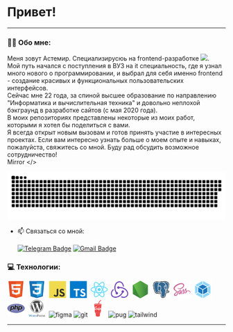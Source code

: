 # Привет!

---

### :man_technologist: Обо мне:

Меня зовут Астемир. Специализирусюь на frontend-разработке <img src="https://media.giphy.com/media/WUlplcMpOCEmTGBtBW/giphy.gif" width="30px">. <br/> Мой путь начался с поступления в ВУЗ на it специальность, где я узнал много нового о программировании, и выбрал для себя именно frontend - создание красивых и функциональных пользовательских интерфейсов. <br/>Сейчас мне 22 года, за спиной высшее образование по направлению "Информатика и вычислительная техника" и довольно неплохой бэкграунд в разработке сайтов (с мая 2020 года).<br/> В моих репозиториях представлены некоторые из моих работ, которыми я хотел бы поделиться с вами. <br/>Я всегда открыт новым вызовам и готов принять участие в интересных проектах. Если вам интересно узнать больше о моем опыте и навыках, пожалуйста, свяжитесь со мной. Буду рад обсудить возможное сотрудничество!<br/> Mirror </>

<p align="center">
 <img width="600" src="assets/github-snake.svg" alt="snake"/>
</p>

<!-- - :zap: Более 5 выполненных коммерчиских проектов.
- :zap: Преподаватель в академии TOP по frontend разработке с сентября 2022г. -->

- :mailbox: Связаться со мной: <br/> <br/> [![Telegram Badge](https://img.shields.io/badge/-gurizhevastemir-blue?style=flat&logo=Telegram&logoColor=white)](https://t.me/gurizh) [![Gmail Badge](https://img.shields.io/badge/-Gmail-red?style=flat&logo=Gmail&logoColor=white)](mailto:gurizhev.astemir@gmail.com)

### 💻 Технологии:

<div>
  <img src="https://github.com/devicons/devicon/blob/master/icons/html5/html5-original.svg" title="html5" alt="html5" width="40" height="40"/>&nbsp
  <img src="https://github.com/devicons/devicon/blob/master/icons/css3/css3-original.svg" title="css" alt="css" width="40" height="40"/>&nbsp
  <img src="https://github.com/devicons/devicon/blob/master/icons/javascript/javascript-original.svg" title="javascript" alt="javascript" width="40" height="40"/>&nbsp
  <img src="https://github.com/devicons/devicon/blob/master/icons/typescript/typescript-original.svg" title="typescript" alt="typescript" width="40" height="40"/>&nbsp
  <img src="https://github.com/devicons/devicon/blob/master/icons/react/react-original.svg" title="reactjs" alt="reactjs" width="40" height="40"/>&nbsp
  <img src="https://github.com/devicons/devicon/blob/master/icons/redux/redux-original.svg" title="redux" alt="redux" width="40" height="40"/>&nbsp;
  <img src="https://github.com/devicons/devicon/blob/master/icons/nodejs/nodejs-original.svg" title="nodejs" alt="nodejs" width="40" height="40"/>&nbsp
  <img src="https://github.com/devicons/devicon/blob/master/icons/postgresql/postgresql-original.svg" title="postgresql" alt="postgresql" width="40" height="40"/>&nbsp
  <img src="https://github.com/devicons/devicon/blob/master/icons/sass/sass-original.svg" title="sass/scss" alt="sass/scss" width="40" height="40"/>&nbsp;
  <img src="https://github.com/devicons/devicon/blob/master/icons/webpack/webpack-original.svg" title="webpack" alt="webpack" width="40" height="40"/>&nbsp;
  <img src="https://github.com/devicons/devicon/blob/master/icons/php/php-original.svg" title="php" alt="php" width="40" height="40"/>&nbsp;
  <img src="https://github.com/devicons/devicon/blob/master/icons/wordpress/wordpress-original.svg" title="wordpress" alt="wordpress" width="40" height="40"/>&nbsp;
  <img src="https://www.vectorlogo.zone/logos/figma/figma-icon.svg" alt="figma" width="40" height="40"/>
  <img src="https://www.vectorlogo.zone/logos/git-scm/git-scm-icon.svg" alt="git" width="40" height="40"/>
  <img src="https://raw.githubusercontent.com/devicons/devicon/master/icons/gulp/gulp-plain.svg" alt="gulp" width="40" height="40"/>
  <img src="https://cdn.worldvectorlogo.com/logos/pug.svg" alt="pug" width="40" height="40"/> 
  <img src="https://www.vectorlogo.zone/logos/tailwindcss/tailwindcss-icon.svg" alt="tailwind" width="40" height="40"/>

</div>

---

